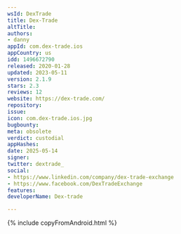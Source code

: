 ```yaml
---
wsId: DexTrade
title: Dex-Trade
altTitle: 
authors:
- danny
appId: com.dex-trade.ios
appCountry: us
idd: 1496672790
released: 2020-01-28
updated: 2023-05-11
version: 2.1.9
stars: 2.3
reviews: 12
website: https://dex-trade.com/
repository: 
issue: 
icon: com.dex-trade.ios.jpg
bugbounty: 
meta: obsolete
verdict: custodial
appHashes: 
date: 2025-05-14
signer: 
twitter: dextrade_
social:
- https://www.linkedin.com/company/dex-trade-exchange
- https://www.facebook.com/DexTradeExchange
features: 
developerName: Dex-trade

---
```


{% include copyFromAndroid.html %}

